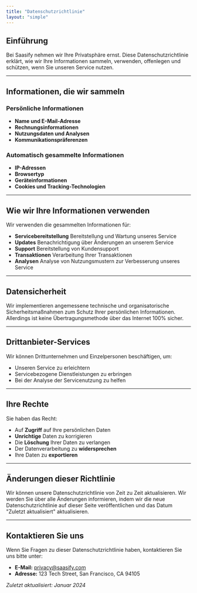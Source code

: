 ```yaml
---
title: "Datenschutzrichtlinie"
layout: "simple"
---
```


## Einführung

Bei Saasify nehmen wir Ihre Privatsphäre ernst. Diese Datenschutzrichtlinie erklärt, wie wir Ihre Informationen sammeln, verwenden, offenlegen und schützen, wenn Sie unseren Service nutzen.

---

## Informationen, die wir sammeln

### Persönliche Informationen

* **Name und E-Mail-Adresse**
* **Rechnungsinformationen**
* **Nutzungsdaten und Analysen**
* **Kommunikationspräferenzen**

### Automatisch gesammelte Informationen

* **IP-Adressen**
* **Browsertyp**
* **Geräteinformationen**
* **Cookies und Tracking-Technologien**

---

## Wie wir Ihre Informationen verwenden

Wir verwenden die gesammelten Informationen für:

* **Servicebereitstellung**
  Bereitstellung und Wartung unseres Service
* **Updates**
  Benachrichtigung über Änderungen an unserem Service
* **Support**
  Bereitstellung von Kundensupport
* **Transaktionen**
  Verarbeitung Ihrer Transaktionen
* **Analysen**
  Analyse von Nutzungsmustern zur Verbesserung unseres Service

---

## Datensicherheit

Wir implementieren angemessene technische und organisatorische Sicherheitsmaßnahmen zum Schutz Ihrer persönlichen Informationen. Allerdings ist keine Übertragungsmethode über das Internet 100% sicher.

---

## Drittanbieter-Services

Wir können Drittunternehmen und Einzelpersonen beschäftigen, um:

* Unseren Service zu erleichtern
* Servicebezogene Dienstleistungen zu erbringen
* Bei der Analyse der Servicenutzung zu helfen

---

## Ihre Rechte

Sie haben das Recht:

* Auf **Zugriff** auf Ihre persönlichen Daten
* **Unrichtige** Daten zu korrigieren
* Die **Löschung** Ihrer Daten zu verlangen
* Der Datenverarbeitung zu **widersprechen**
* Ihre Daten zu **exportieren**

---

## Änderungen dieser Richtlinie

Wir können unsere Datenschutzrichtlinie von Zeit zu Zeit aktualisieren. Wir werden Sie über alle Änderungen informieren, indem wir die neue Datenschutzrichtlinie auf dieser Seite veröffentlichen und das Datum "Zuletzt aktualisiert" aktualisieren.

---

## Kontaktieren Sie uns

Wenn Sie Fragen zu dieser Datenschutzrichtlinie haben, kontaktieren Sie uns bitte unter:

* **E-Mail:** privacy@saasify.com
* **Adresse:** 123 Tech Street, San Francisco, CA 94105

*Zuletzt aktualisiert: Januar 2024*
